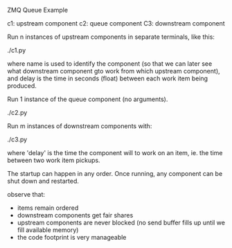 ZMQ Queue Example

c1: upstream component
c2: queue component
C3: downstream component

Run n instances of upstream components in separate terminals, like this:

  ./c1.py <name> <delay>

where name is used to identify the component (so that we can later see what
downstream component gto work from which upstream component), and delay is the
time in seconds (float) between each work item being produced.

Run 1 instance of the queue component (no arguments).

  ./c2.py

Run m instances of downstream components with:

  ./c3.py <delay>

where 'delay' is the time the component will to work on an item, ie. the time
between two work item pickups.

The startup can happen in any order.  Once running, any component can be shut
down and restarted.

observe that:
  - items remain ordered
  - downstream components get fair shares
  - upstream components are never blocked 
    (no send buffer fills up until we fill available memory)
  - the code footprint is very manageable

